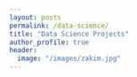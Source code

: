 ```yaml
---
layout: posts
permalink: /data-science/
title: "Data Science Projects"
author_profile: true
header:
  image: "/images/zakim.jpg"
---
```

